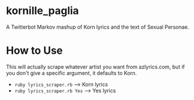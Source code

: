 # kornille_paglia
A Twitterbot Markov mashup of Korn lyrics and the text of Sexual Personae.

# How to Use
This will actually scrape whatever artist you want from azlyrics.com, but if you don't give a specific argument, it defaults to Korn.

- `ruby lyrics_scraper.rb` --> Korn lyrics
- `ruby lyrics_scraper.rb Yes` --> Yes lyrics

